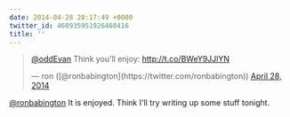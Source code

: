 ```yaml
---
date: 2014-04-28 20:17:49 +0000
twitter_id: 460935951926460416
title: ''
---
```


<blockquote class="twitter-tweet"><p lang="en" dir="ltr"><a href="https://twitter.com/oddEvan?ref_src=twsrc%5Etfw">@oddEvan</a> Think you&#39;ll enjoy: <a href="http://t.co/BWeY9JJlYN">http://t.co/BWeY9JJlYN</a></p>&mdash; ron ([@ronbabington](https://twitter.com/ronbabington)) <a href="https://twitter.com/ronbabington/status/460884599552622592?ref_src=twsrc%5Etfw">April 28, 2014</a></blockquote>
<script async src="https://platform.twitter.com/widgets.js" charset="utf-8"></script>

[@ronbabington](https://twitter.com/ronbabington) It is enjoyed. Think I'll try writing up some stuff tonight.
